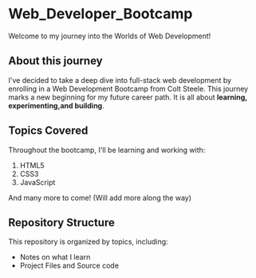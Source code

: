 # Web_Developer_Bootcamp
Welcome to my journey into the Worlds of Web Development!

## About this journey
I've decided to take a deep dive into full-stack web development by enrolling in a Web Development Bootcamp from Colt Steele.
This journey marks a new beginning for my future career path. It is all about **learning, experimenting,and building**.

## Topics Covered
Throughout the bootcamp, I'll be learning and working with:
1. HTML5
2. CSS3
3. JavaScript

   
And many more to come! (Will add more along the way)

## Repository Structure
This repository is organized by topics, including:
- Notes on what I learn
- Project Files and Source code
